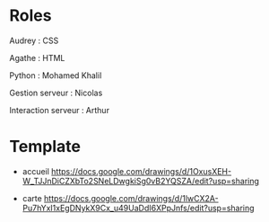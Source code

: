 Roles
===========

Audrey : CSS

Agathe : HTML

Python : Mohamed Khalil

Gestion serveur : Nicolas

Interaction serveur : Arthur


Template 
===========

- accueil
https://docs.google.com/drawings/d/1OxusXEH-W_TJJnDiCZXbTo2SNeLDwgkiSg0vB2YQSZA/edit?usp=sharing

- carte
https://docs.google.com/drawings/d/1lwCX2A-Pu7hYxI1xEgDNykX9Cx_u49UaDdI6XPpJnfs/edit?usp=sharing
